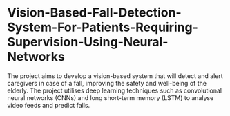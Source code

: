 # Vision-Based-Fall-Detection-System-For-Patients-Requiring-Supervision-Using-Neural-Networks
The project aims to develop a vision-based system that will detect and alert caregivers in case of a fall, improving the safety and well-being of the elderly. The project utilises deep learning techniques such as convolutional neural networks (CNNs) and long short-term memory (LSTM) to analyse video feeds and predict falls.
